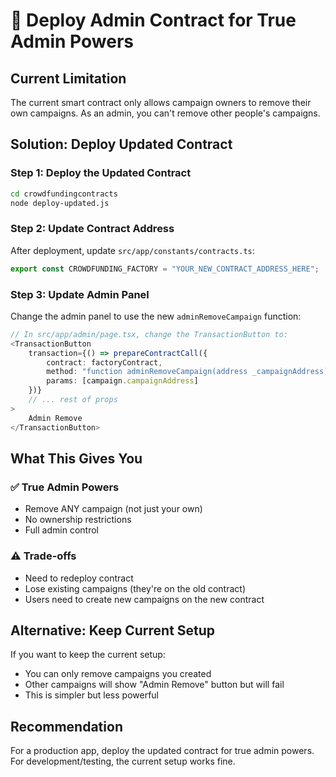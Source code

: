 # 🔧 Deploy Admin Contract for True Admin Powers

## Current Limitation
The current smart contract only allows campaign owners to remove their own campaigns. As an admin, you can't remove other people's campaigns.

## Solution: Deploy Updated Contract

### Step 1: Deploy the Updated Contract
```bash
cd crowdfundingcontracts
node deploy-updated.js
```

### Step 2: Update Contract Address
After deployment, update `src/app/constants/contracts.ts`:
```typescript
export const CROWDFUNDING_FACTORY = "YOUR_NEW_CONTRACT_ADDRESS_HERE";
```

### Step 3: Update Admin Panel
Change the admin panel to use the new `adminRemoveCampaign` function:

```typescript
// In src/app/admin/page.tsx, change the TransactionButton to:
<TransactionButton
    transaction={() => prepareContractCall({
        contract: factoryContract,
        method: "function adminRemoveCampaign(address _campaignAddress)",
        params: [campaign.campaignAddress]
    })}
    // ... rest of props
>
    Admin Remove
</TransactionButton>
```

## What This Gives You

### ✅ **True Admin Powers**
- Remove ANY campaign (not just your own)
- No ownership restrictions
- Full admin control

### ⚠️ **Trade-offs**
- Need to redeploy contract
- Lose existing campaigns (they're on the old contract)
- Users need to create new campaigns on the new contract

## Alternative: Keep Current Setup

If you want to keep the current setup:
- You can only remove campaigns you created
- Other campaigns will show "Admin Remove" button but will fail
- This is simpler but less powerful

## Recommendation

For a production app, deploy the updated contract for true admin powers.
For development/testing, the current setup works fine.

